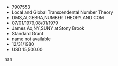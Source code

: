 
* 7907553
* Local and Global Transcendental Number Theory
* DMS,ALGEBRA,NUMBER THEORY,AND COM
* 07/01/1979,08/01/1979
* James Ax,NY,SUNY at Stony Brook
* Standard Grant
*   name not available
* 12/31/1980
* USD 15,500.00

nan

